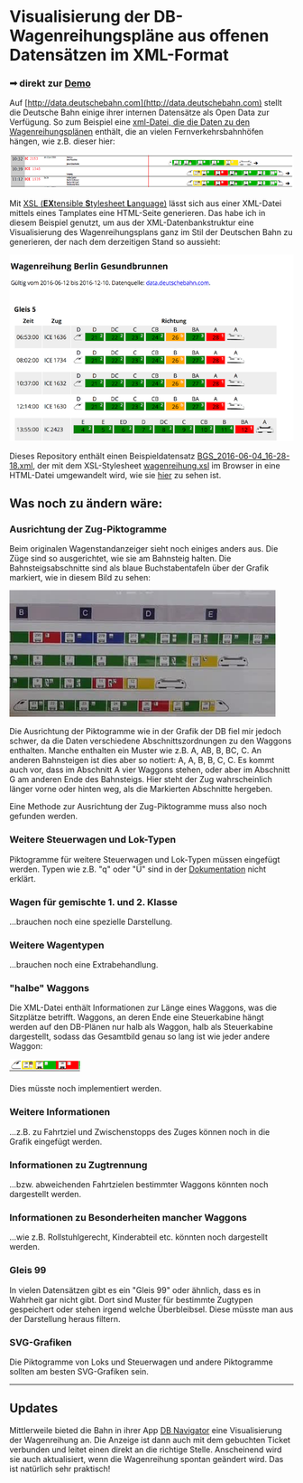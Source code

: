 # Visualisierung der DB-Wagenreihungspläne aus offenen Datensätzen im XML-Format

### ➟ direkt zur [Demo](http://n-dim.de/DB-Wagenreihungsplan-XML-to-HTML/BGS_2016-06-04_16-28-18.xml)

Auf [http://data.deutschebahn.com](http://data.deutschebahn.com) stellt die Deutsche Bahn einige ihrer internen Datensätze als Open Data zur Verfügung. So zum Beispiel eine [xml-Datei, die die Daten zu den Wagenreihungsplänen](http://data.deutschebahn.com/dataset/data-wagenreihungsplan-soll-daten) enthält, die an vielen Fernverkehrsbahnhöfen hängen, wie z.B. dieser hier:

![Visualisierung der Wagenreihungspläne](pic01.PNG)

Mit [XSL (**EX**tensible **S**tylesheet **L**anguage)](http://www.w3schools.com/xsl/default.asp) lässt sich aus einer
XML-Datei mittels eines Tamplates eine HTML-Seite generieren. Das habe ich in diesem Beispiel genutzt, um aus der XML-Datenbankstruktur eine Visualisierung des Wagenreihungsplans ganz im Stil der Deutschen Bahn zu generieren, der nach dem derzeitigen Stand so aussieht:

![DB-Wagenreihung-test](DB-Wagenreihung-test.png)

Dieses Repository enthält einen Beispieldatensatz [BGS_2016-06-04_16-28-18.xml](https://github.com/nFrechen/DB-Wagenreihungsplan-XML-to-HTML/blob/master/BGS_2016-06-04_16-28-18.xml), der mit dem XSL-Stylesheet [wagenreihung.xsl](https://github.com/nFrechen/DB-Wagenreihungsplan-XML-to-HTML/blob/master/wagenreihung.xsl) im Browser in eine HTML-Datei umgewandelt wird, wie sie  [hier](http://n-dim.de/DB-Wagenreihungsplan-XML-to-HTML/BGS_2016-06-04_16-28-18.xml) zu sehen ist.

## Was noch zu ändern wäre:

### Ausrichtung der Zug-Piktogramme

Beim originalen Wagenstandanzeiger sieht noch einiges anders aus. Die Züge sind so ausgerichtet, wie sie am Bahnsteig halten. Die Bahnsteigsabschnitte sind als blaue Buchstabentafeln über der Grafik markiert, wie in diesem Bild zu sehen:

![](WagenstandanzeigerBuchstaben.jpg)

Die Ausrichtung der Piktogramme wie in der Grafik der DB fiel mir jedoch schwer, da die Daten verschiedene Abschnittszordnungen zu den Waggons enthalten. Manche enthalten ein Muster wie z.B. A, AB, B, BC, C. An anderen Bahnsteigen ist dies aber so notiert: A, A, B, B, C, C. Es kommt auch vor, dass im Abschnitt A vier Waggons stehen, oder aber im Abschnitt G am anderen Ende des Bahnsteigs. Hier steht der Zug wahrscheinlich länger vorne oder hinten weg, als die Markierten Abschnitte hergeben.

Eine Methode zur Ausrichtung der Zug-Piktogramme muss also noch gefunden werden.

### Weitere Steuerwagen und Lok-Typen

Piktogramme für weitere Steuerwagen und Lok-Typen müssen eingefügt werden. Typen wie z.B. "q" oder "Ü" sind in der [Dokumentation](http://download-data.deutschebahn.com/static/datasets/wagenstand/Datenbeschreibung_Wagenstandssolldaten.pdf) nicht erklärt.

### Wagen für gemischte 1. und 2. Klasse 
...brauchen noch eine spezielle Darstellung.

### Weitere Wagentypen
...brauchen noch eine Extrabehandlung.

### "halbe" Waggons
Die XML-Datei enthält Informationen zur Länge eines Waggons, was die Sitzplätze betrifft. Waggons, an deren Ende eine Steuerkabine  hängt werden auf den DB-Plänen nur halb als Waggon, halb als Steuerkabine dargestellt, sodass das Gesamtbild genau so lang ist wie jeder andere Waggon:

![Steuerkabine](Steuerkabine.png)

Dies müsste noch implementiert werden.

### Weitere Informationen
...z.B. zu Fahrtziel und Zwischenstopps des Zuges können noch in die Grafik eingefügt werden.

### Informationen zu Zugtrennung
...bzw. abweichenden Fahrtzielen bestimmter Waggons könnten noch dargestellt werden.

### Informationen zu Besonderheiten mancher Waggons
...wie z.B. Rollstuhlgerecht, Kinderabteil etc. könnten noch dargestellt werden.

### Gleis 99
In vielen Datensätzen gibt es ein "Gleis 99" oder ähnlich, dass es in Wahrheit gar nicht gibt. Dort sind Muster für bestimmte Zugtypen gespeichert oder stehen irgend welche Überbleibsel. Diese müsste man aus der Darstellung heraus filtern.

### SVG-Grafiken
Die Piktogramme von Loks und Steuerwagen und andere Piktogramme sollten am besten SVG-Grafiken sein.

----------------

## Updates
Mittlerweile bieted die Bahn in ihrer App
[DB Navigator](https://www.bahn.de/p/view/service/buchung/wagenreihung.shtml) eine Visualisierung der Wagenreihung an. Die Anzeige ist dann auch mit dem gebuchten Ticket verbunden und leitet einen direkt an die richtige Stelle. Anscheinend wird sie auch aktualisiert, wenn die Wagenreihung spontan geändert wird. Das ist natürlich sehr praktisch!
